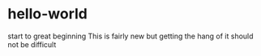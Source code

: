 # hello-world
start to great beginning
This is fairly new but getting the hang of it should not be difficult
